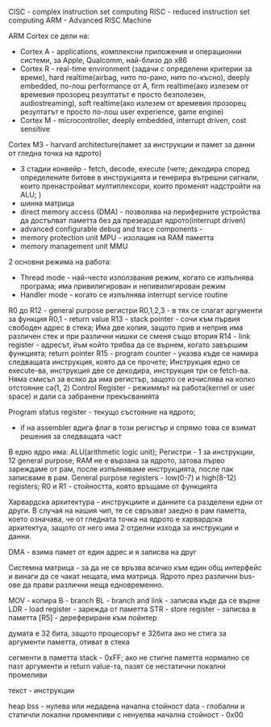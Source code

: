 CISC - complex instruction set computing
RISC - reduced instruction set computing
ARM - Advanced RISC Machine

ARM Cortex се дели на:

-   Cortex A - applications, комплексни приложения и операционни системи, за Apple, Qualcomm, най-близо до х86
-   Cortex R - real-time environment (задачи с определени критерии за време), hard realtime(airbag, нито по-рано, нито по-късно), deeply embedded,
    по-лош performance от A, firm realtime(ако излезем от времевия прозорец резултатът е просто безполезен, audiostreaming),
    soft realtime(ако излезем от времевия прозорец резултатът е просто по-лош user experience, game engine)
-   Cortex M - microcontroller, deeply embedded, interrupt driven, cost sensitive

Cortex M3 - harvard architecture(памет за инструкции и памет за данни от гледна точка на ядрото)

-   3 стадии конвейр - fetch, decode, execute (чете; декодира според определените битове в инструкцията и генерира вътрешни сигнали, които пренастройват мултиплексори, които променят надстройти на ALU; )
-   шинна матрица
-   direct memory access (DMA) - позволява на периферните устройства да достъпват паметта без да презеардат ядрото(interrupt driven)
-   advanced configurable debug and trace components -
-   memory protection unit MPU - изолация на RAM паметта
-   memory management unit MMU

2 основни режима на работа:

-   Thread mode - най-често използвания режим, когато се изпълнява програма; има привилигирован и непивилигирован режим
-   Handler mode - когато се изпълнява interrupt service routine

R0 до R12 - general purpose регистри
R0,1,2,3 - в тях се слагат аргументи за функция
R0,1 - return value
R13 - stack pointer - сочи към първия свободен адрес в стека; Има две копия, защото прив и неприв има различен стек и при различни нишки се сменя също втория
R14 - link register - адресът, йъм който трябва да се върнем, когато завършим функцията; return pointer
R15 - program counter - указва къде се намира следващата инструкция, която да се прочете;
Инструкция едно се execute-ва, инструкция две се декодира, инструкция три се fetch-ва. Няма смисъл за всяко да има регистър, защото се изчислява на колко отстояние са(1, 2)
Control Register - режиммът на работа(kernel or user space) и дали са забранени прекъсванията

Program status register - текущо състояние на ядрото;

-   if на assembler вдига флаг в този регистър и спрямо това се взимат решения за следващата част

В едно ядро има: ALU(arithmetic logic unit); Регистри - 1 за инструкции, 12 general purpose; RAM не е вързана за ядрото, затова първо зареждаме от рам, после изпълняваме инструкцията, после пак записваме в рам.
General purpose registers - low(0-7) и high(8-12) registers;
R0 и R1 - стойността, която връщаме от функцията

Харвардска архитектура - инструкциите и данните са разделени едни от други. В случая на нашия чип, те се свръзват заедно в рам паметта, което означава, че от гледната точка на ядрото е харвардска архитектуа, защото от него има 2 отделни изхода за инструкции и данни.

DMA - взима памет от един адрес и я записва на друг

Системна матрица - за да не се връзва всичко към един общ интерфейс и винаги да се чакат нещата, има матрица. Ядрото през различни bus-ове да прави различни неща едновременно.


MOV - копира
B - branch
BL - branch and link - записва къде да се върне
LDR - load register - зарежда от паметта
STR - store register - записва в паметта
[R5] - дерефериране към пойнтер

думата е 32 бита, защото процесорът е 32бита
ако не стига за аргументи паметта, отиват в стека

сегменти в паметта
stack - 0xFF; ако не стигне паметта нормално се пазт аргументи и return value-та, пазят се нестатични локални промеливи 

текст - инструкции

heap
bss - нулева или недадена начална стойност
data - глобални и статичли локални променливи с ненуелва начална стойност - 0x00
